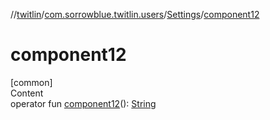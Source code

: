 //[twitlin](../../index.md)/[com.sorrowblue.twitlin.users](../index.md)/[Settings](index.md)/[component12](component12.md)



# component12  
[common]  
Content  
operator fun [component12](component12.md)(): [String](https://kotlinlang.org/api/latest/jvm/stdlib/kotlin/-string/index.html)  



